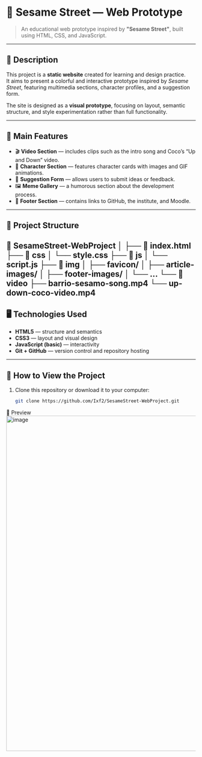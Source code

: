 # 🌈 Sesame Street — Web Prototype

> An educational web prototype inspired by **"Sesame Street"**, built using HTML, CSS, and JavaScript.

---

## 🧩 Description

This project is a **static website** created for learning and design practice.  
It aims to present a colorful and interactive prototype inspired by *Sesame Street*, featuring multimedia sections, character profiles, and a suggestion form.

The site is designed as a **visual prototype**, focusing on layout, semantic structure, and style experimentation rather than full functionality.

---

## 🧠 Main Features

- 🎬 **Video Section** — includes clips such as the intro song and Coco’s “Up and Down” video.  
- 🧸 **Character Section** — features character cards with images and GIF animations.  
- 💬 **Suggestion Form** — allows users to submit ideas or feedback.  
- 🖼️ **Meme Gallery** — a humorous section about the development process.  
- 📜 **Footer Section** — contains links to GitHub, the institute, and Moodle.

---

## 🧱 Project Structure

📁 SesameStreet-WebProject
│
├── 📄 index.html
├── 📁 css
│ └── style.css
├── 📁 js
│ └── script.js
├── 📁 img
│ ├── favicon/
│ ├── article-images/
│ ├── footer-images/
│ └── ...
└── 📁 video
├── barrio-sesamo-song.mp4
└── up-down-coco-video.mp4
---

## 🖥️ Technologies Used

- **HTML5** — structure and semantics  
- **CSS3** — layout and visual design  
- **JavaScript (basic)** — interactivity  
- **Git + GitHub** — version control and repository hosting  

---

## 🚀 How to View the Project

1. Clone this repository or download it to your computer:
   ```bash
   git clone https://github.com/Ixf2/SesameStreet-WebProject.git

📸 Preview
<img width="1917" height="891" alt="image" src="https://github.com/user-attachments/assets/43908c39-d45c-451f-b115-ce7484d14520" />


